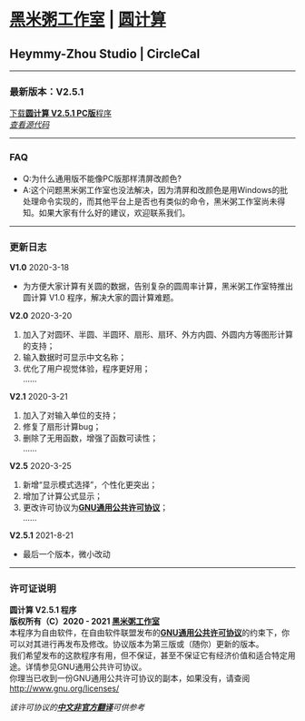 # [黑米粥工作室](https://github.com/Heymmy-Zhou) | [圆计算](https://github.com/Heymmy-Zhou/CircleCal)  
## Heymmy-Zhou Studio | CircleCal

---

### 最新版本：**V2.5.1**  
[下载**圆计算 V2.5.1 PC版**程序](https://github.com/ZhouJiatai/CircleCal/releases/tag/V2.5.1)  
[*查看源代码*](https://github.com/ZhouJiatai/CircleCal/tree/V2.5.1)  

---

### FAQ
- Q:为什么通用版不能像PC版那样清屏改颜色?  
- A:这个问题黑米粥工作室也没法解决，因为清屏和改颜色是用Windows的批处理命令实现的，而其他平台上是否也有类似的命令，黑米粥工作室尚未得知。如果大家有什么好的建议，欢迎联系我们。

---

### 更新日志  
**V1.0** 2020-3-18  
- 为方便大家计算有关圆的数据，告别复杂的圆周率计算，黑米粥工作室特推出圆计算 V1.0 程序，解决大家的圆计算难题。  
  
**V2.0** 2020-3-20  
1. 加入了对圆环、半圆、半圆环、扇形、扇环、外方内圆、外圆内方等图形计算的支持；  
2. 输入数据时可显示中文名称；  
3. 优化了用户视觉体验，程序更好用；  
……  
  
**V2.1** 2020-3-21  
1. 加入了对输入单位的支持；  
2. 修复了扇形计算bug；  
3. 删除了无用函数，增强了函数可读性；  
……  
  
**V2.5** 2020-3-25  
1. 新增“显示模式选择”，个性化更突出；  
2. 增加了计算公式显示；  
3. 更改许可协议为[**GNU通用公共许可协议**](https://github.com/Heymmy-Zhou/CircleCal/wiki#--%E8%AE%B8%E5%8F%AF%E8%AF%81%E8%AF%B4%E6%98%8E)；  
……  

**V2.5.1** 2021-8-21
- 最后一个版本，微小改动

---

### 许可证说明 
**圆计算 V2.5.1 程序**  
**版权所有（C）2020 - 2021 [黑米粥工作室](https://github.com/Heymmy-Zhou)**  
本程序为自由软件，在自由软件联盟发布的[**GNU通用公共许可协议**](https://www.gnu.org/licenses/gpl-3.0.txt)的约束下，你可以对其进行再发布及修改。协议版本为第三版或（随你）更新的版本。  
我们希望发布的这款程序有用，但不保证，甚至不保证它有经济价值和适合特定用途。详情参见GNU通用公共许可协议。  
你理当已收到一份GNU通用公共许可协议的副本，如果没有，请查阅<http://www.gnu.org/licenses/>  

*该许可协议的[**中文非官方翻译**](https://jxself.org/translations/gpl-3.zh.shtml)可供参考*
